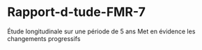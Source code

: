# Rapport-d-tude-FMR-7
Étude longitudinale sur une période de 5 ans Met en évidence les changements progressifs
